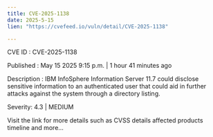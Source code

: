 ```yaml
---
title: CVE-2025-1138
date: 2025-5-15
lien: "https://cvefeed.io/vuln/detail/CVE-2025-1138"

---
```


CVE ID : CVE-2025-1138

Published :  May 15
2025
9:15 p.m. | 1 hour
41 minutes ago

Description : IBM InfoSphere Information Server 11.7 could disclose sensitive information to an authenticated user that could aid in further attacks against the system through a directory listing.

Severity: 4.3 | MEDIUM

Visit the link for more details
such as CVSS details
affected products
timeline
and more...
